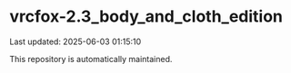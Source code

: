 # vrcfox-2.3_body_and_cloth_edition

Last updated: 2025-06-03 01:15:10

This repository is automatically maintained.
